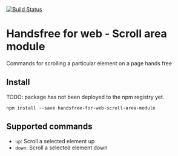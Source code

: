[![Build Status](https://travis-ci.com/leekevinyg/handsfree-for-web-scroll-area-module.svg?branch=master)](https://travis-ci.com/leekevinyg/handsfree-for-web-scroll-area-module)

# Handsfree for web - Scroll area module

Commands for scrolling a particular element on a page hands free

## Install

TODO: package has not been deployed to the npm registry yet.
```
npm install --save handsfree-for-web-scroll-area-module
```

## Supported commands
  - `up`: Scroll a selected element up
  - `down`: Scroll a selected element down
